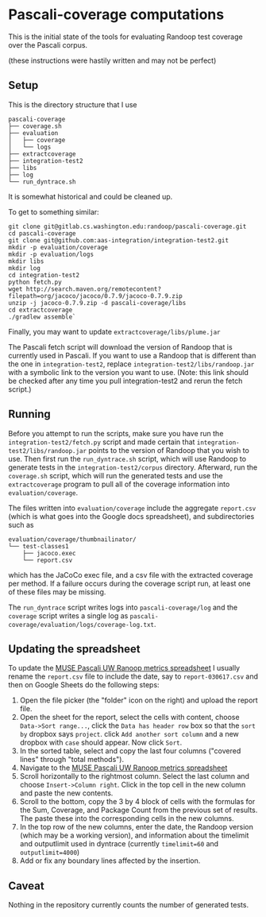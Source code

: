 # Pascali-coverage computations

This is the initial state of the tools for evaluating Randoop test coverage over
the Pascali corpus.

(these instructions were hastily written and may not be perfect)

## Setup

This is the directory structure that I use
```
pascali-coverage
├── coverage.sh
├── evaluation
│   ├── coverage
│   └── logs
├── extractcoverage
├── integration-test2
├── libs
├── log
└── run_dyntrace.sh
```
It is somewhat historical and could be cleaned up.

To get to something similar:
```
git clone git@gitlab.cs.washington.edu:randoop/pascali-coverage.git
cd pascali-coverage
git clone git@github.com:aas-integration/integration-test2.git
mkdir -p evaluation/coverage
mkdir -p evaluation/logs
mkdir libs
mkdir log
cd integration-test2
python fetch.py
wget http://search.maven.org/remotecontent?filepath=org/jacoco/jacoco/0.7.9/jacoco-0.7.9.zip
unzip -j jacoco-0.7.9.zip -d pascali-coverage/libs
cd extractcoverage
./gradlew assemble`
```

Finally, you may want to update `extractcoverage/libs/plume.jar`

The Pascali fetch script will download the version of Randoop that is currently used in
Pascali.
If you want to use a Randoop that is different than the one in `integration-test2`,
replace `integration-test2/libs/randoop.jar` with a symbolic link to the version
you want to use.
(Note: this link should be checked after any time you pull integration-test2 and
rerun the fetch script.)

## Running

Before you attempt to run the scripts, make sure you have run the
`integration-test2/fetch.py` script and made certain that
`integration-test2/libs/randoop.jar` points to the version of Randoop that you
wish to use.
Then first run the `run_dyntrace.sh` script, which will use Randoop to generate
tests in the `integration-test2/corpus` directory.
Afterward, run the `coverage.sh` script, which will run the generated tests and
use the `extractcoverage` program to pull all of the coverage information into
`evaluation/coverage`.

The files written into `evaluation/coverage` include the aggregate `report.csv` (which is what goes into the Google docs spreadsheet), and subdirectories such as

```
evaluation/coverage/thumbnailinator/
└── test-classes1
    ├── jacoco.exec
    └── report.csv
```    

which has the JaCoCo exec file, and a csv file with the extracted coverage per method.
If a failure occurs during the coverage script run, at least one of these files may be missing.

The `run_dyntrace` script writes logs into `pascali-coverage/log` and the `coverage` script writes a single log as `pascali-coverage/evaluation/logs/coverage-log.txt`.

## Updating the spreadsheet

To update the
[MUSE Pascali UW Ranoop metrics spreadsheet](https://docs.google.com/spreadsheets/d/1SOh1EtNzQsSsTyFwOmIDMHK_HziKncqirLuQDoH7yEs/edit#gid=1134337280)
I usually rename the `report.csv` file to include the date, say to `report-030617.csv` and then on Google Sheets do the following steps:
1. Open the file picker (the "folder" icon on the right) and upload the report file.
2. Open the sheet for the report, select the cells with content, choose `Data->Sort range...`, click the `Data has header row` box so that the `sort by` dropbox says `project`. click `Add another sort column` and a new dropbox with `case` should appear. Now click `Sort`.
3. In the sorted table, select and copy the last four columns ("covered lines" through "total methods").
4. Navigate to the [MUSE Pascali UW Ranoop metrics spreadsheet](https://docs.google.com/spreadsheets/d/1SOh1EtNzQsSsTyFwOmIDMHK_HziKncqirLuQDoH7yEs/edit#gid=1134337280)
5. Scroll horizontally to the rightmost column. Select the last column and choose `Insert->Column right`.
Click in the top cell in the new column and paste the new contents.
6. Scroll to the bottom, copy the 3 by 4 block of cells with the formulas for the Sum, Coverage, and Package Count from the previous set of results. The paste these into the corresponding cells in the new columns.
7. In the top row of the new columns, enter the date, the Randoop version (which may be a working version), and information about the timelimit and outputlimit used in dyntrace (currently `timelimit=60` and `outputlimit=4000`)
8. Add or fix any  boundary lines affected by the insertion.




## Caveat

Nothing in the repository currently counts the number of generated tests.
